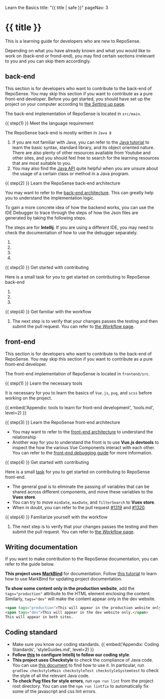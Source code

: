 <variable name="title">Learn the Basics</variable>
<frontmatter>
  title: "{{ title | safe }}"
  pageNav: 3
</frontmatter>

<h1 class="display-4"><md>{{ title }}</md></h1>

<div class="lead">

This is a learning guide for developers who are new to RepoSense.
</div>

<box type="warning" seamless>

Depending on what you have already known and what you would like to work on (back-end or frond-end), you may find certain sections irrelevant to you and you can skip them accordingly.
</box>

## back-end

<box type="info" seamless>

This section is for developers who want to contribute to the back-end of RepoSense. You may skip this section if you want to contribute as a pure front-end developer. Before you get started, you should have set up the project on your computer according to [the _Setting up_ page](settingUp.html).
</box>

The back-end implementation of RepoSense is located in `src/main`.

{{ step(1) }} Meet the language requirement

The RepoSense back-end is mostly written in `Java 8`

1. If you are not familiar with Java, you can refer to the [Java tutorial](https://docs.oracle.com/javase/tutorial/) to learn the basic syntax, standard library, and its object oriented nature. There are also plenty of other resources available from Youtube and other sites, and you should feel free to search for the learning resources that are most suitable to you.
1. You may also find the [Java API](https://docs.oracle.com/javase/8/docs/api/) quite helpful when you are unsure about the usage of a certain class or method in a Java program.

{{ step(2) }} Learn the RepoSense back-end architecture

You may want to refer to the [back-end architecture](architecture.html). This can greatly help you to understand the implementation logic.

To gain a more concrete idea of how the backend works, you can use the IDE Debugger to trace through the steps of how the Json files are generated by taking the following steps.

<box type="warning" seamless>

The steps are for **Intellij**. If you are using a different IDE, you may need to check the documentation of how to use the debugger separately.
</box>

1. 
1.
1.
1.

{{ step(3) }} Get started with contributing

Here is a small task for you to get started on contributing to RepoSense back-end

1.
1.
1.

{{ step(4) }} Get familiar with the workflow

1. The next step is to verify that your changes passes the testing and then submit the pull request. You can refer to [the _Workflow_ page](workflow.html).

<!-- ==================================================================================================== -->

## front-end

<box type="info" seamless>

This section is for developers who want to contribute to the back-end of RepoSense. You may skip this section if you want to contribute as a pure front-end developer.
</box>

The front-end implementation of RepoSense is located in `frontend/src`.

{{ step(1) }} Learn the necessary tools

It is necessary for you to learn the basics of `Vue.js`, `pug`, and `scss` before working on the project. 

  {{ embed('Appendix: tools to learn for front-end development', 'tools.md', level=2) }}

{{ step(3) }} Learn the RepoSense front-end architecture

* You may want to refer to the [front-end architecture](report.html#report-architecture) to understand the relationship
* Another way for you to understand the front is to use **Vue.js devtools** to inspect the how the various Vue Components interact with each other. You can refer to the [front-end debugging guide](workflow.html#debugging-front-end) for more information.

{{ step(4) }} Get started with contributing

Here is a small [task](https://github.com/reposense/RepoSense/issues/1268) for you to get started on contributing to RepoSense front-end.

* The general goal is to eliminate the passing of variables that can be shared across different components, and move these variables to the **Vuex store**.
* You can try to move `minDate`, `maxDate`, and `filterSearch` to **Vuex store**. 
* When in doubt, you can refer to the pull request [#1319](https://github.com/reposense/RepoSense/pull/1319) and [#1320](https://github.com/reposense/RepoSense/pull/1320).

{{ step(4) }} Familiarize yourself with the workflow

1. The next step is to verify that your changes passes the testing and then submit the pull request. You can refer to [the _Workflow_ page](workflow.html).

<!-- ==================================================================================================== -->

## Writing documentation

If you want to make contribution to the RepoSense documentation, you can refer to the guide below.

**This project uses [MarkBind](https://markbind.org/)** for documentation. Follow [this tutorial](https://se-education.org/guides/tutorials/markbind.html) to learn how to use MarkBind for updating project documentation.

**To show some content only in the <tooltip content="i.e., https://reposense.org">production website</tooltip>**, add the `tags="production"` attribute to the HTML element enclosing the content. Similarly, `tags="dev"` will make the content appear only in the <tooltip content="i.e., https://reposense.org/RepoSense">dev website</tooltip>.

```html
<span tags="production">This will appear in the production website only.</span>
<span tags="dev">This will appear in the dev website only.</span>
This will appear in both sites.
```

<!-- ==================================================================================================== -->

## Coding standard

* Make sure you know our coding standards.
  {{ embed('Appendix: Coding Standards', 'styleGuides.md', level=2) }}
* **Follow [this](https://se-education.org/guides/tutorials/intellijCodeStyle.html) to configure Intellij to follow our coding style**.
* **This project uses Checkstyle** to check the compliance of Java code. You can use [this document](https://se-education.org/guides/tutorials/checkstyle.html) to find how to use it. In particular, run `gradlew checkstyleMain checkstyleTest checkstyleSystemtest` to check the style of all the relevant Java code.
* **To check Pug files for style errors**, run `npm run lint` from the project root directory. You can use the `npm run lintfix` to automatically fix some of the javascript and css lint errors.

